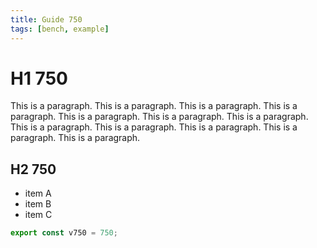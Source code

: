 ```yaml
---
title: Guide 750
tags: [bench, example]
---
```


# H1 750

This is a paragraph. This is a paragraph. This is a paragraph. This is a paragraph. This is a paragraph. This is a paragraph. This is a paragraph. This is a paragraph. This is a paragraph. This is a paragraph. This is a paragraph. This is a paragraph. 

## H2 750

- item A
- item B
- item C

```ts
export const v750 = 750;
```